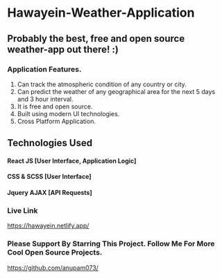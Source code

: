 # Hawayein-Weather-Application

## Probably the best, free and open source weather-app out there! :)



### Application Features.

1. Can track the atmospheric condition of any country or city.
2. Can predict the weather of any geographical area for the next 5 days and 3 hour interval.
3. It is free and open source.
4. Built using modern UI technologies.
5. Cross Platform Application.


## Technologies Used

#### React JS [User Interface, Application Logic]
#### CSS & SCSS [User Interface]
#### Jquery AJAX [API Requests]


### Live Link 

https://hawayein.netlify.app/

### Please Support By Starring This Project. Follow Me For More Cool Open Source Projects.

https://github.com/anupam073/
